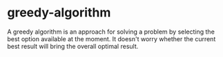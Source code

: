 # greedy-algorithm
A greedy algorithm is an approach for solving a problem by selecting the best option available at the moment. It doesn't worry whether the current best result will bring the overall optimal result.
